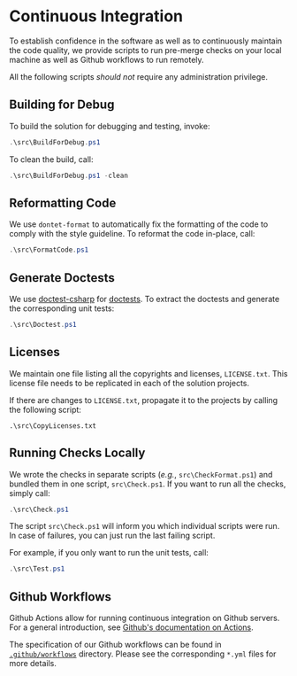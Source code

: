 # Continuous Integration

To establish confidence in the software as well as to continuously maintain 
the code quality, we provide scripts to run pre-merge checks on your local 
machine as well as Github workflows to run remotely.

All the following scripts *should not* require any administration privilege.

## Building for Debug

To build the solution for debugging and testing, invoke:

```powershell
.\src\BuildForDebug.ps1
```

To clean the build, call:
```powershell
.\src\BuildForDebug.ps1 -clean
```

## Reformatting Code

We use `dontet-format` to automatically fix the formatting of
the code to comply with the style guideline. To reformat the code in-place, 
call:

```powershell
.\src\FormatCode.ps1
```

## Generate Doctests

We use [doctest-csharp](
https://github.com/mristin/doctest-csharp
) for [doctests](
https://en.wikipedia.org/wiki/Doctest). To extract the doctests and generate 
the corresponding unit tests:

```powershell
.\src\Doctest.ps1
```

## Licenses

We maintain one file listing all the copyrights and licenses, `LICENSE.txt`.
This license file needs to be replicated in each of the solution projects.

If there are changes to `LICENSE.txt`, propagate it to the projects by calling
the following script:

`.\src\CopyLicenses.txt`

## Running Checks Locally

We wrote the checks in separate scripts (*e.g.*, `src\CheckFormat.ps1`) and 
bundled them in one script, `src\Check.ps1`. If you want to run all the checks,
simply call:

```powershell
.\src\Check.ps1
```

The script `src\Check.ps1` will inform you which individual scripts were run. In
case of failures, you can just run the last failing script.

For example, if you only want to run the unit tests, call:

```powershell
.\src\Test.ps1
```

## Github Workflows

Github Actions allow for running continuous integration on Github servers.
For a general introduction, see [Github's documentation on Actions](
https://docs.github.com/en/actions
).

The specification of our Github workflows can be found in [`.github/workflows`](
https://github.com/admin-shell-io/aasx-package-explorer/tree/master/.github/workflows
) directory. Please see the corresponding `*.yml` files for more details.
